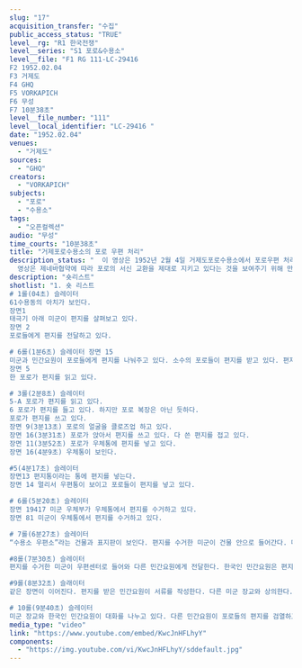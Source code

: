 ```yaml
---
slug: "17"
acquisition_transfer: "수집"
public_access_status: "TRUE"
level__rg: "R1 한국전쟁"
level__series: "S1 포로&수용소"
level__file: "F1 RG 111-LC-29416 
F2 1952.02.04
F3 거제도 
F4 GHQ
F5 VORKAPICH
F6 무성 
F7 10분38초"
level__file_number: "111"
level__local_identifier: "LC-29416 "
date: "1952.02.04"
venues: 
  - "거제도"
sources: 
  - "GHQ"
creators: 
  - "VORKAPICH"
subjects: 
  - "포로"
  - "수용소"
tags: 
  - "오픈컬렉션"
audio: "무성"
time_courts: "10분38초"
title: "거제포로수용소의 포로 우편 처리"
description_status: "  이 영상은 1952년 2월 4일 거제도포로수용소에서 포로우편 처리 과정을 보여주고 있다. 제네바협약에 따라 포로들은 가족 등에게 편지를 보낼 수 있도록 규정하고 있다. 영상은 포로들이 편지를 받는 장면부터 시작되고 있다. 이어서 포로가 편지를 쓰는 장면과 우체통에 편지를 넣는 장면, 미군이 편지를 수거하고 한국민간요원이 편지를 검열하는 장면까지 이어진다. 
  영상은 제네바협약에 따라 포로의 서신 교환을 제대로 지키고 있다는 것을 보여주기 위해 만들어진 것이다. 영상에 출현하는 포로는 말끔한 모습이고 다른 포로들이 우체통에 편지를 넣고 있다. "
description: "숏리스트"
shotlist: "1. 숏 리스트 
# 1롤(04초) 슬레이터
61수용동의 아치가 보인다. 
장면1
태극기 아래 미군이 편지를 살펴보고 있다. 
장면 2
포로들에게 편지를 전달하고 있다. 

# 6롤(1분6초) 슬레이터 장면 15
미군과 민간요원이 포로들에게 편지를 나눠주고 있다. 소수의 포로들이 편지를 받고 있다. 편지를 받는 포로들은 즐거워하고 있다.
장면 5
한 포로가 편지를 읽고 있다.

# 3롤(2분8초) 슬레이터
5-A 포로가 편지를 읽고 있다. 
6 포로가 편지를 들고 있다. 하지만 포로 복장은 아닌 듯하다.
포로가 편지를 쓰고 있다. 
장면 9(3분13초) 포로의 얼굴을 클로즈업 하고 있다. 
장면 16(3분31초) 포로가 앉아서 편지를 쓰고 있다. 다 쓴 편지를 접고 있다.
장면 11(3분52초) 포로가 우체통에 편지를 넣고 있다. 
장면 16(4분9초) 우체통이 보인다.

#5(4분17초) 슬레이터
장면13 편지통이라는 통에 편지를 넣는다.
장면 14 멀리서 우편통이 보이고 포로들이 편지를 넣고 있다. 

# 6롤(5분20초) 슬레이터
장면 19417 미군 우체부가 우체통에서 편지를 수거하고 있다. 
장면 81 미군이 우체통에서 편지를 수거하고 있다.

# 7롤(6분27초) 슬레이터
“수용소 우편소”라는 건물과 표지판이 보인다. 편지를 수거한 미군이 건물 안으로 들어간다. 다른 포로가 편지를 들고 나와 트럭 타고 나간다. 포로수용소 전경. 

#8롤(7분30초) 슬레이터
편지를 수거한 미군이 우편센터로 들어와 다른 민간요원에게 전달한다. 한국인 민간요원은 편지 수납을 처리하고 다른 미군에게 편지를 전달한다. 미군은 편지를 가지고 나간다.

#9롤(8분32초) 슬래이터 
같은 장면이 이어진다. 편지를 받은 민간요원이 서류를 작성한다. 다른 미군 장교와 상의한다.

# 10롤(9분40초) 슬레이터
미군 장교와 한국인 민간요원이 대화를 나누고 있다. 다른 민간요원이 포로들의 편지를 검열하고 편지봉투에 넣고 있다. "
media_type: "video"
link: "https://www.youtube.com/embed/KwcJnHFLhyY"
components: 
  - "https://img.youtube.com/vi/KwcJnHFLhyY/sddefault.jpg"
---
```

